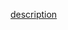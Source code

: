 [description](http://note.youdao.com/noteshare?id=be9e1505ea6f17dd232cb5bceab55c0a&sub=FBB74515CDCA405FAD3282DD2FEFBF10)
